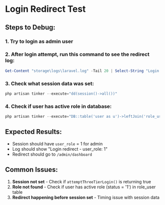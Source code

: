 # Login Redirect Test

## Steps to Debug:

### 1. Try to login as admin user

### 2. After login attempt, run this command to see the redirect log:
```powershell
Get-Content "storage\logs\laravel.log" -Tail 20 | Select-String "Login redirect"
```

### 3. Check what session data was set:
```powershell
php artisan tinker --execute="dd(session()->all())"
```

### 4. Check if user has active role in database:
```powershell
php artisan tinker --execute="DB::table('user as u')->leftJoin('role_user as ru', function(\$query) { \$query->on('ru.iduser', '=', 'u.iduser')->where('ru.status', '=', '1'); })->leftJoin('role as r', 'r.idrole', '=', 'ru.idrole')->select('u.iduser', 'u.nama', 'u.email', 'ru.idrole', 'r.nama_role')->where('u.email', 'YOUR_EMAIL_HERE')->get()"
```

## Expected Results:

- Session should have `user_role` = 1 for admin
- Log should show "Login redirect - user_role: 1"
- Redirect should go to `/admin/dashboard`

## Common Issues:

1. **Session not set** - Check if `attemptThreeTierLogin()` is returning true
2. **Role not found** - Check if user has active role (status = '1') in role_user table  
3. **Redirect happening before session set** - Timing issue with session data
